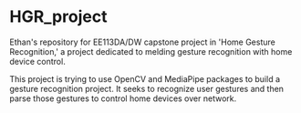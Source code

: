 # HGR_project
Ethan's repository for EE113DA/DW capstone project in 'Home Gesture Recognition,' a project dedicated to melding gesture recognition with home device control.

This project is trying to use OpenCV and MediaPipe packages to build a gesture recognition project. It seeks to recognize user gestures and then parse those gestures to control home devices over network.